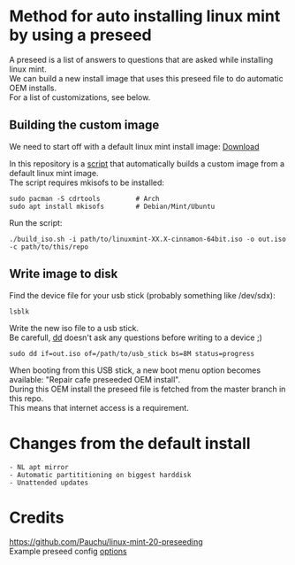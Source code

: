 # Method for auto installing linux mint by using a preseed

A preseed is a list of answers to questions that are asked while installing linux mint.  
We can build a new install image that uses this preseed file to do automatic OEM installs.  
For a list of customizations, see below.  

## Building the custom image

We need to start off with a default linux mint install image: [Download](https://linuxmint.com/edition.php?id=319)

In this repository is a [script](/build_iso.sh) that automatically builds a custom image from a default linux mint image.  
The script requires mkisofs to be installed:  

    sudo pacman -S cdrtools         # Arch
    sudo apt install mkisofs        # Debian/Mint/Ubuntu

Run the script:

    ./build_iso.sh -i path/to/linuxmint-XX.X-cinnamon-64bit.iso -o out.iso -c path/to/this/repo

## Write image to disk

Find the device file for your usb stick (probably something like /dev/sdx):

    lsblk

Write the new iso file to a usb stick.  
Be carefull, [dd](https://www.man7.org/linux/man-pages/man1/dd.1.html) doesn't ask any questions before writing to a device ;)

    sudo dd if=out.iso of=/path/to/usb_stick bs=8M status=progress

When booting from this USB stick, a new boot menu option becomes available: "Repair cafe preseeded OEM install".  
During this OEM install the preseed file is fetched from the master branch in this repo.  
This means that internet access is a requirement.

# Changes from the default install

    - NL apt mirror
    - Automatic partititioning on biggest harddisk
    - Unattended updates


# Credits

https://github.com/Pauchu/linux-mint-20-preseeding  
Example preseed config [options](https://www.debian.org/releases/bookworm/example-preseed.txt)  
